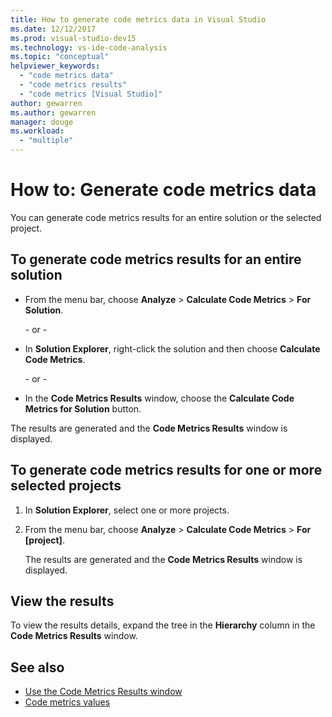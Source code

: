 ```yaml
---
title: How to generate code metrics data in Visual Studio
ms.date: 12/12/2017
ms.prod: visual-studio-dev15
ms.technology: vs-ide-code-analysis
ms.topic: "conceptual"
helpviewer_keywords:
  - "code metrics data"
  - "code metrics results"
  - "code metrics [Visual Studio]"
author: gewarren
ms.author: gewarren
manager: douge
ms.workload:
  - "multiple"
---
```

# How to: Generate code metrics data

You can generate code metrics results for an entire solution or the selected project.

## To generate code metrics results for an entire solution

- From the menu bar, choose **Analyze** > **Calculate Code Metrics** > **For Solution**.

   \- or -

- In **Solution Explorer**, right-click the solution and then choose **Calculate Code Metrics**.

   \- or -

- In the **Code Metrics Results** window, choose the **Calculate Code Metrics for Solution** button.

The results are generated and the **Code Metrics Results** window is displayed.

## To generate code metrics results for one or more selected projects

1. In **Solution Explorer**, select one or more projects.

1. From the menu bar, choose **Analyze** > **Calculate Code Metrics** > **For \[project]**.

   The results are generated and the **Code Metrics Results** window is displayed.

## View the results

To view the results details, expand the tree in the **Hierarchy** column in the **Code Metrics Results** window.

## See also

- [Use the Code Metrics Results window](../code-quality/working-with-code-metrics-data.md)
- [Code metrics values](../code-quality/code-metrics-values.md)